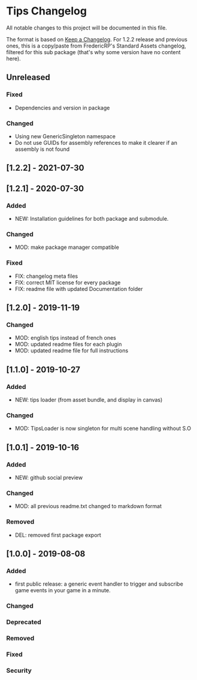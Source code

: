 # Tips Changelog
All notable changes to this project will be documented in this file.

The format is based on [Keep a Changelog](https://keepachangelog.com/en/1.0.0/).
For 1.2.2 release and previous ones, this is a copy/paste from FredericRP's Standard Assets changelog, filtered for this sub package (that's why some version have no content here).

## Unreleased

### Fixed
- Dependencies and version in package

### Changed
- Using new GenericSingleton namespace
- Do not use GUIDs for assembly references to make it clearer if an assembly is not found

## [1.2.2] - 2021-07-30

## [1.2.1] - 2020-07-30

### Added
- NEW: Installation guidelines for both package and submodule.

### Changed
- MOD: make package manager compatible

### Fixed
- FIX: changelog meta files
- FIX: correct MIT license for every package
- FIX: readme file with updated Documentation folder

## [1.2.0] - 2019-11-19

### Changed
- MOD: english tips instead of french ones
- MOD: updated readme files for each plugin
- MOD: updated readme file for full instructions

## [1.1.0] - 2019-10-27

### Added
- NEW: tips loader (from asset bundle, and display in canvas)

### Changed
- MOD: TipsLoader is now  singleton for multi scene handling without S.O

## [1.0.1] - 2019-10-16

### Added
- NEW: github social preview

### Changed
- MOD: all previous readme.txt changed to markdown format

### Removed
- DEL: removed first package export

## [1.0.0] - 2019-08-08

### Added
- first public release: a generic event handler to trigger and subscribe game events in your game in a minute.

### Changed

### Deprecated

### Removed

### Fixed

### Security
